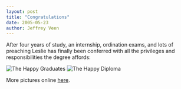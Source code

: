 ```yaml
---
layout: post
title: "Congratulations"
date: 2005-05-23
author: Jeffrey Veen
---
```

After four years of study, an internship, ordination exams, and lots of preaching Leslie has finally been conferred with all the privileges and responsibilities the degree affords:

<img src="http://photos10.flickr.com/14958103_f119c4f803_m.jpg" alt="The Happy Graduates" /> <img src="http://photos14.flickr.com/14958167_21dd41be7a_m.jpg" alt="The Happy Diploma" />

More pictures online <a href="http://flickr.com/photos/51035551088@N01/sets/362690/">here</a>.
